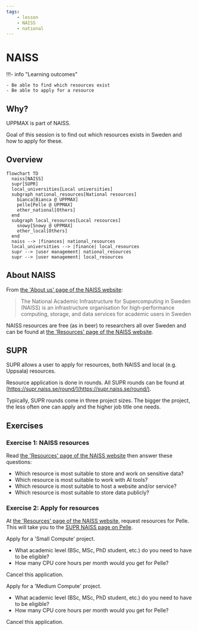```yaml
---
tags:
    - lesson
    - NAISS
    - national
---
```


# NAISS

!!!- info "Learning outcomes"

    - Be able to find which resources exist
    - Be able to apply for a resource

## Why?

UPPMAX is part of NAISS.

Goal of this session is to find out which resources exists in Sweden
and how to apply for these.

## Overview

```mermaid
flowchart TD
  naiss[NAISS]
  supr[SUPR]
  local_universities[Local universities]
  subgraph national_resources[National resources]
    bianca[Bianca @ UPPMAX]
    pelle[Pelle @ UPPMAX]
    other_national[Others]
  end
  subgraph local_resources[Local resources]
    snowy[Snowy @ UPPMAX]
    other_local[Others]
  end
  naiss --> |finances| national_resources
  local_universities --> |finance| local_resources
  supr --> |user management| national_resources
  supr --> |user management| local_resources
```

## About NAISS

From [the 'About us' page of the NAISS website](https://www.naiss.se/about-us/):

> The National Academic Infrastructure for Supercomputing in Sweden (NAISS)
> is an infrastructure organisation for high-performance computing,
> storage, and data services for academic users in Sweden

NAISS resources are free (as in beer) to researchers all over Sweden
and can be found at
[the 'Resources' page of the NAISS website](https://www.naiss.se/resources/).

## SUPR

SUPR allows a user to apply for resources,
both NAISS and local (e.g. Uppsala) resources.

Resource application is done in rounds.
All SUPR rounds can be found at
[https://supr.naiss.se/round/](https://supr.naiss.se/round/).

Typically, SUPR rounds come in three project sizes. The bigger the
project, the less often one can apply and the higher job title one needs.

## Exercises

### Exercise 1: NAISS resources

Read
[the 'Resources' page of the NAISS website](https://www.naiss.se/resources/)
then answer these questions:

- Which resource is most suitable to store and work on sensitive data?
- Which resource is most suitable to work with AI tools?
- Which resource is most suitable to host a website and/or service?
- Which resource is most suitable to store data publicly?

### Exercise 2: Apply for resources

At [the 'Resources' page of the NAISS website](https://www.naiss.se/resources/),
request resources for Pelle. This will take you to
the [SUPR NAISS page on Pelle](https://supr.naiss.se/resource/pelle/).

Apply for a 'Small Compute' project.

- What academic level (BSc, MSc, PhD student, etc.)
  do you need to have to be eligible?
- How many CPU core hours per month would you get for Pelle?

Cancel this application.

Apply for a 'Medium Compute' project.

- What academic level (BSc, MSc, PhD student, etc.)
  do you need to have to be eligible?
- How many CPU core hours per month would you get for Pelle?

Cancel this application.
